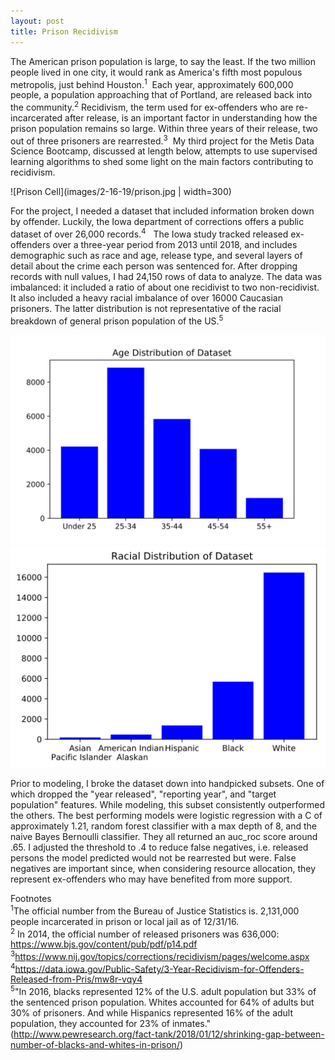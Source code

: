 ```yaml
---
layout: post
title: Prison Recidivism
---
```



The American prison population is large, to say the least.  If the two million people lived in one city, it would rank as America's fifth most populous metropolis, just behind Houston.<sup>1</sup>&nbsp; Each year, approximately 600,000 people, a population approaching that of Portland, are released back into the community.<sup>2</sup>  Recidivism, the term used for ex-offenders who are re-incarcerated after release, is an important factor in understanding how the prison population remains so large. Within three years of their release, two out of three prisoners are rearrested.<sup>3</sup>&nbsp; My third project for the Metis Data Science Bootcamp, discussed at length below, attempts to use supervised learning algorithms to shed some light on the main factors contributing to recidivism. 

![Prison Cell](images/2-16-19/prison.jpg | width=300)

For the project, I needed a dataset that included information broken down by offender.  Luckily, the Iowa department of corrections offers a public dataset of over 26,000 records.<sup>4</sup> &nbsp;  The Iowa study tracked released ex-offenders over a three-year period from 2013 until 2018, and includes demographic such as race and age, release type, and several layers of detail about the crime each person was sentenced for.  After dropping records with null values, I had 24,150 rows of data to analyze.  The data was imbalanced: it included a ratio of about one recidivist to two non-recidivist.  It also included a heavy racial imbalance of over 16000 Caucasian prisoners. The latter distribution is not representative of the racial breakdown of general prison population of the US.<sup>5</sup> 

![Age Distribution](images/2-16-19/AgeDist.svg)
![Racial Distribution](images/2-16-19/RaceDist.svg)

Prior to modeling, I broke the dataset down into handpicked subsets.  One of which dropped the "year released", "reporting year", and "target population" features. While modeling, this subset consistently outperformed the others.  The best performing models were logistic regression with a C of approximately 1.21, random forest classifier with a max depth of 8, and the naive Bayes Bernoulli classifier.  They all returned an auc_roc score around .65.  I adjusted the threshold to .4 to reduce false negatives, i.e. released persons the model predicted would not be rearrested but were.  False negatives are important since, when considering resource allocation, they represent ex-offenders who may have benefited from more support.


Footnotes<br>
<sup>1</sup>The official number from the Bureau of Justice Statistics is. 2,131,000 people incarcerated in prison or local jail as of 12/31/16.<br>
<sup>2</sup> In 2014, the official number of released prisoners was 636,000: https://www.bjs.gov/content/pub/pdf/p14.pdf<br>
<sup>3</sup>https://www.nij.gov/topics/corrections/recidivism/pages/welcome.aspx<br>
<sup>4</sup>https://data.iowa.gov/Public-Safety/3-Year-Recidivism-for-Offenders-Released-from-Pris/mw8r-vqy4<br>
<sup>5</sup>"In 2016, blacks represented 12% of the U.S. adult population but 33% of the sentenced prison population. Whites accounted for 64% of adults but 30% of prisoners. And while Hispanics represented 16% of the adult population, they accounted for 23% of inmates." (http://www.pewresearch.org/fact-tank/2018/01/12/shrinking-gap-between-number-of-blacks-and-whites-in-prison/)<br>




